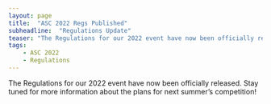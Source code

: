 ```yaml
---
layout: page
title:  "ASC 2022 Regs Published"
subheadline:  "Regulations Update"
teaser: "The Regulations for our 2022 event have now been officially released. Stay tuned for more information about the plans for next summer’s competition!"
tags:
    - ASC 2022
    - Regulations
---
```


The Regulations for our 2022 event have now been officially released. Stay tuned for more information about the plans for next summer’s competition!